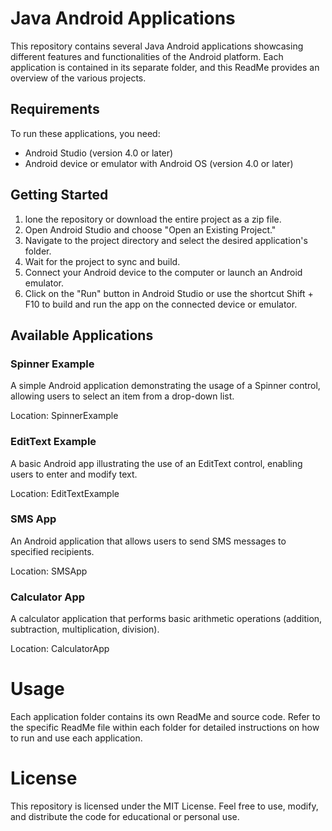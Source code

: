 <h1>Java Android Applications</h1>

This repository contains several Java Android applications showcasing different features and functionalities of the Android platform. Each application is contained in its separate folder, and this ReadMe provides an overview of the various projects.

<h2>Requirements</h2>

To run these applications, you need:
<ul>
<li>Android Studio (version 4.0 or later)</li>
  
<li>Android device or emulator with Android OS (version 4.0 or later)</li>
</ul>

<h2>Getting Started</h2>
<ol>
<li>lone the repository or download the entire project as a zip file.</li>

<li>Open Android Studio and choose "Open an Existing Project."</li>

<li>Navigate to the project directory and select the desired application's folder.</li>

<li>Wait for the project to sync and build.</li>

<li>Connect your Android device to the computer or launch an Android emulator.</li>

<li>Click on the "Run" button in Android Studio or use the shortcut Shift + F10 to build and run the app on the connected device or emulator.</li>
</ol>

<h2>Available Applications</h2>

<h3>Spinner Example</h3>

A simple Android application demonstrating the usage of a Spinner control, allowing users to select an item from a drop-down list.

Location: SpinnerExample

<h3>EditText Example</h3>

A basic Android app illustrating the use of an EditText control, enabling users to enter and modify text.

Location: EditTextExample

<h3>SMS App</h3>

An Android application that allows users to send SMS messages to specified recipients.

Location: SMSApp

<h3>Calculator App</h3>

A calculator application that performs basic arithmetic operations (addition, subtraction, multiplication, division).

Location: CalculatorApp

<h1>Usage</h1>
Each application folder contains its own ReadMe and source code. Refer to the specific ReadMe file within each folder for detailed instructions on how to run and use each application.

<h1>License</h1>
This repository is licensed under the MIT License. Feel free to use, modify, and distribute the code for educational or personal use.
